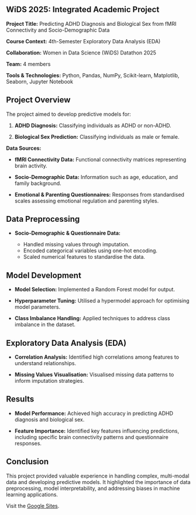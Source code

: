 ## WiDS 2025: Integrated Academic Project

**Project Title:** Predicting ADHD Diagnosis and Biological Sex from fMRI Connectivity and Socio-Demographic Data

**Course Context:** 4th-Semester Exploratory Data Analysis (EDA)

**Collaboration:** Women in Data Science (WiDS) Datathon 2025

**Team:** 4 members

**Tools & Technologies:** Python, Pandas, NumPy, Scikit-learn, Matplotlib, Seaborn, Jupyter Notebook

## Project Overview

The project aimed to develop predictive models for:

1. **ADHD Diagnosis:** Classifying individuals as ADHD or non-ADHD.

2. **Biological Sex Prediction:** Classifying individuals as male or female.

**Data Sources:**

* **fMRI Connectivity Data:** Functional connectivity matrices representing brain activity.

* **Socio-Demographic Data:** Information such as age, education, and family background.

* **Emotional & Parenting Questionnaires:** Responses from standardised scales assessing emotional regulation and parenting styles.

## Data Preprocessing

* **Socio-Demographic & Questionnaire Data:**

  * Handled missing values through imputation.
  * Encoded categorical variables using one-hot encoding.
  * Scaled numerical features to standardise the data.

## Model Development

* **Model Selection:** Implemented a Random Forest model for output.

* **Hyperparameter Tuning:** Utilised a hypermodel approach for optimising model parameters.

* **Class Imbalance Handling:** Applied techniques to address class imbalance in the dataset.

## Exploratory Data Analysis (EDA)

* **Correlation Analysis:** Identified high correlations among features to understand relationships.

* **Missing Values Visualisation:** Visualised missing data patterns to inform imputation strategies.
  
## Results

* **Model Performance:** Achieved high accuracy in predicting ADHD diagnosis and biological sex.

* **Feature Importance:** Identified key features influencing predictions, including specific brain connectivity patterns and questionnaire responses.

## Conclusion

This project provided valuable experience in handling complex, multi-modal data and developing predictive models. It highlighted the importance of data preprocessing, model interpretability, and addressing biases in machine learning applications.

Visit the [Google Sites](https://sites.google.com/view/anagha-hegde/home).

